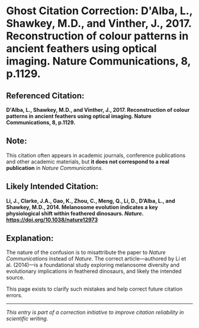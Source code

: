 # Ghost Citation Correction: D'Alba, L., Shawkey, M.D., and Vinther, J., 2017. Reconstruction of colour patterns in ancient feathers using optical imaging. Nature Communications, 8, p.1129.

## Referenced Citation:
**D'Alba, L., Shawkey, M.D., and Vinther, J., 2017. Reconstruction of colour patterns in ancient feathers using optical imaging. Nature Communications, 8, p.1129.**

## Note:
This citation often appears in academic journals, conference publications and other academic materials, but **it does not correspond to a real publication** in *Nature Communications*.

## Likely Intended Citation:
**Li, J., Clarke, J.A., Gao, K., Zhou, C., Meng, Q., Li, D., D’Alba, L., and Shawkey, M.D., 2014. Melanosome evolution indicates a key physiological shift within feathered dinosaurs. *Nature*. https://doi.org/10.1038/nature12973**

## Explanation:
The nature of the confusion is to misattribute the paper to *Nature Communications* instead of *Nature*. The correct article—authored by Li et al. (2014)—is a foundational study exploring melanosome diversity and evolutionary implications in feathered dinosaurs, and likely the intended source.

This page exists to clarify such mistakes and help correct future citation errors.

---

*This entry is part of a correction initiative to improve citation reliability in scientific writing.*
